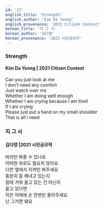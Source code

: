 ```yaml
---
id: '17'
english_title: 'Strength'
english_author: 'Kim Da Yeong'
english_provenance: '2021 Citizen Contest'
korean_title: '지 그 시'
korean_author: '김다영'
korean_provenance: '2021 시민공모작'
---
```


### Strength

#### Kim Da Yeong | 2021 Citizen Contest

Can you just look at me\
I don't need any comfort\
Just watch over me\
Whether I am doing well enough\
Whether I am crying because I am tired\
If I am crying \
Please just put a hand on my small shoulder\
That is all I need

### 지 그 시

#### 김다영 |2021 시민공모작

바라만 봐줄 수 있나요\
어떠한 위로도 필요치 않아요\
다만 옆에서 지켜만 봐주세요\
충분히 잘 해내고 있는지\
힘에 겨워 울고 있는 건 아닌지\
울고 있다면\
작은 어깨에 손 한번만 올려주세요\
난 그거면 돼요
